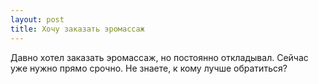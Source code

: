 ```yaml
---
layout: post 
title: Хочу заказать эромассаж 
--- 
```

Давно хотел заказать эромассаж, но постоянно откладывал. Сейчас уже нужно прямо срочно. Не знаете, к кому лучше обратиться?